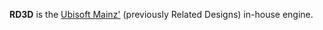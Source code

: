 **RD3D** is the [Ubisoft Mainz'](https://mainz.ubisoft.com/en/) (previously Related Designs) in-house engine.